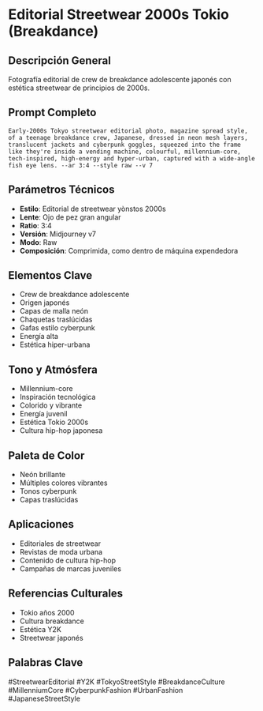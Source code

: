 # Editorial Streetwear 2000s Tokio (Breakdance)

## Descripción General
Fotografía editorial de crew de breakdance adolescente japonés con estética streetwear de principios de 2000s.

## Prompt Completo
```
Early-2000s Tokyo streetwear editorial photo, magazine spread style, of a teenage breakdance crew, Japanese, dressed in neon mesh layers, translucent jackets and cyberpunk goggles, squeezed into the frame like they're inside a vending machine, colourful, millennium-core, tech-inspired, high-energy and hyper-urban, captured with a wide-angle fish eye lens. --ar 3:4 --style raw --v 7
```

## Parámetros Técnicos
- **Estilo**: Editorial de streetwear yònstos 2000s
- **Lente**: Ojo de pez gran angular
- **Ratio**: 3:4
- **Versión**: Midjourney v7
- **Modo**: Raw
- **Composición**: Comprimida, como dentro de máquina expendedora

## Elementos Clave
- Crew de breakdance adolescente
- Origen japonés
- Capas de malla neón
- Chaquetas traslúcidas
- Gafas estilo cyberpunk
- Energía alta
- Estética hiper-urbana

## Tono y Atmósfera
- Millennium-core
- Inspiración tecnológica
- Colorido y vibrante
- Energía juvenil
- Estética Tokio 2000s
- Cultura hip-hop japonesa

## Paleta de Color
- Neón brillante
- Múltiples colores vibrantes
- Tonos cyberpunk
- Capas traslúcidas

## Aplicaciones
- Editoriales de streetwear
- Revistas de moda urbana
- Contenido de cultura hip-hop
- Campañas de marcas juveniles

## Referencias Culturales
- Tokio años 2000
- Cultura breakdance
- Estética Y2K
- Streetwear japonés

## Palabras Clave
#StreetwearEditorial #Y2K #TokyoStreetStyle #BreakdanceCulture #MillenniumCore #CyberpunkFashion #UrbanFashion #JapaneseStreetStyle
